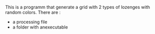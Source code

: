 This is a programm that generate a grid with 2 types of lozenges with random colors.
There are : 
  - a processing file
  - a folder with anexecutable
